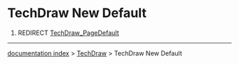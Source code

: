 # TechDraw New Default
1.  REDIRECT [TechDraw\_PageDefault](TechDraw_PageDefault.md)

---
[documentation index](../README.md) > [TechDraw](TechDraw_Workbench.md) > TechDraw New Default
